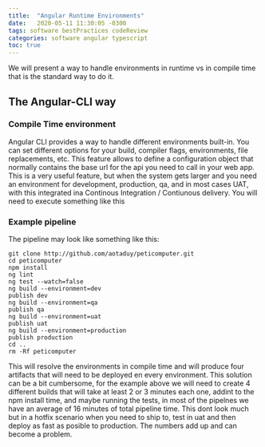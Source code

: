 ```yaml
---
title:  "Angular Runtime Environments"
date:   2020-05-11 11:30:05 -0300
tags: software bestPractices codeReview
categories: software angular typescript 
toc: true
---
```

We will present a way to handle environments in runtime vs in compile time that is the standard way to do it.
## The Angular-CLI way
### Compile Time environment
Angular CLI provides a way to handle different environments built-in. 
You can set different options for your build, compiler flags, environments, file replacements, etc. 
This feature allows to define a configuration object that normally contains the base url for the api you need to call in your web app.
This is a very useful feature, but when the system gets larger and you need an environment for development, production, qa, and in most cases UAT, with this integrated ina Continous Integration / Contiunous delivery. 
You will need to execute something like this

### Example pipeline
The pipeline may look like something like this:

 ```console 
 git clone http://github.com/aotaduy/peticomputer.git
 cd peticomputer
 npm install
 ng lint
 ng test --watch=false
 ng build --environment=dev
 publish dev
 ng build --environment=qa
 publish qa
 ng build --environment=uat
 publish uat
 ng build --environment=production
 publish production
 cd ..
 rm -Rf peticomputer
 ```

This will resolve the environments in compile time and will produce four artifacts that will need to be deployed en every environment.
This solution can be a bit cumbersome, for the example above we will need to create 4 different builds that will take at least 2 or 3 minutes each one, addint to the npm install time, and maybe running the tests, in most of the pipelnes we have an average of 16 minutes of total pipeline time.
This dont look much but in a hotfix scenario when you need to ship to, test in uat and then deploy as fast as posible to production. The numbers add up and can become a problem. 

